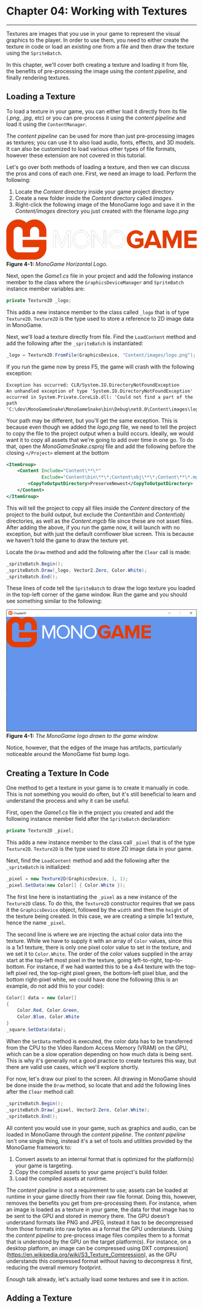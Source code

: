 # Chapter 04: Working with Textures

---

Textures are images that you use in your game to represent the visual graphics to the player.  In order to use them, you need to either create the texture in code or load an existing one from a file and then draw the texture using the `SpriteBatch`.  

In this chapter, we'll cover both creating a texture and loading it from file, the benefits of pre-processing the image using the *content pipeline*, and finally rendering textures.

## Loading a Texture
To load a texture in your game, you can either load it directly from its file (*.png*, *.jpg*, etc) or you can pre-process it using the *content pipeline* and load it using the `ContentManager`.

The *content pipeline* can be used for more than just pre-processing images as textures; you can use it to also load audio, fonts, effects, and 3D models.  It can also be customized to load various other types of file formats, however these extension are not covered in this tutorial.

Let's go over both methods of loading a texture, and then we can discuss the pros and cons of each one.  First, we need an image to load. Perform the following:

1. Locate the *Content* directory inside your game project directory
2. Create a new folder inside the *Content* directory called *images*.
3. Right-click the following image of the MonoGame logo and save it in the *Content/images* directory you just created with the filename *logo.png*

![Figure 4-1: MonoGame Horizontal Logo.](./images/04-working-with-textures/logo.png)  
**Figure 4-1:** *MonoGame Horizontal Logo*.


Next, open the *Game1.cs* file in your project and add the following instance member to the class where the `GraphicsDeviceManager` and `SpriteBatch` instance member variables are:

```cs
private Texture2D _logo;
```

This adds a new instance member to the class called `_logo` that is of type `Texture2D`.  `Texture2D` is the type used to store a reference to 2D image data in MonoGame.

Next, we'll load a texture directly from file. Find the `LoadContent` method and add the following after the `_spriteBatch` is instantiated:

```cs
_logo = Texture2D.FromFile(GraphicsDevice, "Content/images/logo.png");
```

If you run the game now by press F5, the game will crash with the following exception:

```
Exception has occurred: CLR/System.IO.DirectoryNotFoundException
An unhandled exception of type 'System.IO.DirectoryNotFoundException' occurred in System.Private.CoreLib.dll: 'Could not find a part of the path 'C:\dev\MonoGameSnake\MonoGameSnake\bin\Debug\net8.0\Content\images\logo.png'.'
```

Your path may be different, but you'll get the same exception.  This is because even though we added the *logo.png* file, we need to tell the project to copy the file to the project output when a build occurs.  Ideally, we would want it to copy all assets that we're going to add over time in one go.  To do that, open the *MonoGameSnake.csproj* file and add the following before the closing `</Project>` element at the bottom

```xml
<ItemGroup>
    <Content Include="Content\**\*"
             Exclude="Content\bin\**\*;Content\obj\**\*;Content\**\*.mgcb">
        <CopyToOutputDirectory>PreserveNewest</CopyToOutputDirectory>
    </Content>
</ItemGroup>
```

This will tell the project to copy all files inside the *Content* directory of the project to the build output, but exclude the *Content\bin* and *Content\obj* directories, as well as the *Content.mgcb* file since these are not asset files.  After adding the above, if you run the game now, it will launch with no exception, but with just the default cornflower blue screen.  This is because we haven't told the game to draw the texture yet.

Locate the `Draw` method and add the following after the `Clear` call is made:

```cs
_spriteBatch.Begin();
_spriteBatch.Draw(_logo, Vector2.Zero, Color.White);
_spriteBatch.End();
```

These lines of code tell the `SpriteBatch` to draw the logo texture you loaded in the top-left corner of the game window.  Run the game and you should see something similar to the following:

![Figure 4-2: The MonoGame logo drawn to the game window.](./images/04-working-with-textures/logo-from-file.png)  
**Figure 4-1:** *The MonoGame logo drawn to the game window.*



Notice, however, that the edges of the image has artifacts, particularly noticeable around the MonoGame fist bump logo. 



## Creating a Texture In Code
One method to get a texture in your game is to create it manually in code.  This is not something you would do often, but it's still beneficial to learn and understand the process and why it can be useful.

First, open the *Game1.cs* file in the project you created and add the following instance member field after the `SpriteBatch` declaration:

```cs
private Texture2D _pixel;
```

This adds a new instance member to the class call `_pixel` that is of the type `Texture2D`.  `Texture2D` is the type used to store 2D image data in your game.  

Next, find the `LoadContent` method and add the following after the `_spriteBatch` is initialized:

```cs
_pixel = new Texture2D(GraphicsDevice, 1, 1);
_pixel.SetData(new Color[] { Color.White });
```

The first line here is instantiating the `_pixel` as a new instance of the `Texture2D` class.  To do this, the `Texture2D` constructor requires that we pass it the `GraphicsDevice` object, followed by the `width` and then the `height` of the texture being created.  In this case, we are creating a simple 1x1 texture, hence the name `_pixel`.

The second line is where we are injecting the actual color data into the texture.  While we have to supply it with an array of `Color` values, since this is a 1x1 texture, there is only one pixel color value to set in the texture, and we set it to `Color.White`.  The order of the color values supplied in the array start at the top-left most pixel in the texture, going left-to-right, top-to-bottom.  For instance, if we had wanted this to be a 4x4 texture with the top-left pixel red, the top-right pixel green, the bottom-left pixel blue, and the bottom right-pixel white, we could have done the following (this is an example, do not add this to your code):

```cs
Color[] data = new Color[]
{
    Color.Red, Color.Green,
    Color.Blue, Color.White
}
_square.SetData(data);
```

When the `SetData` method is executed, the color data has to be transferred from the CPU to the Video Random Access Memory (VRAM) on the GPU, which can be a slow operation depending on how much data is being sent.  This is why it's generally not a good practice to create textures this way, but there are valid use cases, which we'll explore shortly.

For now, let's draw our pixel to the screen.  All drawing in MonoGame should be done inside the `Draw` method, so locate that and add the following lines after the `Clear` method call:

```cs
_spriteBatch.Begin();
_spriteBatch.Draw(_pixel, Vector2.Zero, Color.White);
_spriteBatch.End();
```







All content you would use in your game, such as graphics and audio, can be loaded in MonoGame through the *content pipeline*.  The *content pipeline* isn't one single thing, instead it's a set of tools and utilities provided by the MonoGame framework to:

1. Convert assets to an internal format that is optimized for the platform(s) your game is targeting.
2. Copy the compiled assets to your game project's build folder.
3. Load the compiled assets at runtime.

The *content pipeline* is not a requirement to use; assets can be loaded at runtime in your game directly from their raw file format.  Doing this, however, removes the benefits you get from pre-processing them.  For instance, when an image is loaded as a texture in your game, the data for that image has to be sent to the GPU and stored in memory there.  The GPU doesn't understand formats like PNG and JPEG, instead it has to be decompressed from those formats into raw bytes as a format the GPU understands.  Using the *content pipeline* to pre-process image files compiles them to a format that is understood by the GPU on the target platform(s).  For instance, on a desktop platform, an image can be compressed using DXT compression](https://en.wikipedia.org/wiki/S3_Texture_Compression), as the GPU understands this compressed format without having to decompress it first, reducing the overall memory footprint.

Enough talk already, let's actually load some textures and see it in action.

## Adding a Texture






